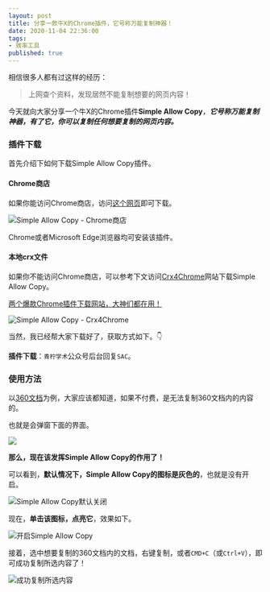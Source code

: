 ```yaml
---
layout: post
title: 分享一款牛X的Chrome插件，它号称万能复制神器！
date: 2020-11-04 22:36:00
tags: 
- 效率工具
published: true
---
```




相信很多人都有过这样的经历：

> 上网查个资料，发现居然不能复制想要的网页内容！

今天就向大家分享一个牛X的Chrome插件**Simple Allow Copy**，***它号称万能复制神器，有了它，你可以复制任何想要复制的网页内容。***

### 插件下载

首先介绍下如何下载Simple Allow Copy插件。

#### Chrome商店

如果你能访问Chrome商店，访问[这个网页](https://chrome.google.com/webstore/detail/simple-allow-copy/aefehdhdciieocakfobpaaolhipkcpgc/related "Simple Allow Copy下载")即可下载。

![Simple Allow Copy - Chrome商店](https://figurebed-iseex.oss-cn-hangzhou.aliyuncs.com/img/20201104162953.png)

Chrome或者Microsoft Edge浏览器均可安装该插件。

#### 本地crx文件

如果你不能访问Chrome商店，可以参考下文访问[Crx4Chrome](https://www.crx4chrome.com "Crx4Chrome")网站下载Simple Allow Copy。

[两个爆款Chrome插件下载网站，大神们都在用！](https://mp.weixin.qq.com/s/y9hv3L-O_sB4BJkbhhyRQA)

![Simple Allow Copy - Crx4Chrome](https://figurebed-iseex.oss-cn-hangzhou.aliyuncs.com/img/20201104163400.png)

当然，我已经帮大家下载好了，获取方式如下。👇

**插件下载**：`青柠学术`公众号后台回复`SAC`。

### 使用方法


以[360文档](http://www.360doc.com/ "360文档")为例，大家应该都知道，如果不付费，是无法复制360文档内的内容的。

也就是会弹窗下面的界面。

![](https://figurebed-iseex.oss-cn-hangzhou.aliyuncs.com/img/20201104164728.png)

**那么，现在该发挥Simple Allow Copy的作用了！**

可以看到，**默认情况下，Simple Allow Copy的图标是灰色的**，也就是没有开启。

![Simple Allow Copy默认关闭](https://figurebed-iseex.oss-cn-hangzhou.aliyuncs.com/img/20201104164835.png)

现在，**单击该图标，点亮它**，效果如下。

![开启Simple Allow Copy](https://figurebed-iseex.oss-cn-hangzhou.aliyuncs.com/img/20201104165024.png)

接着，选中想要复制的360文档内的文档，右键复制，或者`CMD+C`（或`Ctrl+V`），即可成功复制所选内容了！

![成功复制所选内容](https://figurebed-iseex.oss-cn-hangzhou.aliyuncs.com/img/20201104165143.png)
